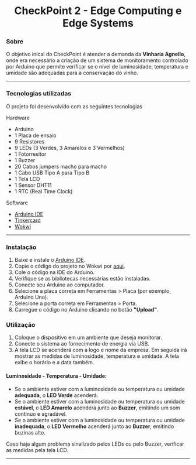 <h1 align="center">
    CheckPoint 2 - Edge Computing e Edge Systems 
</h1>

### Sobre

O objetivo inical do CheckPoint é atender a demanda da **Vinharia Agnello**, onde era necessário a criação de um sistema de monitoramento controlado por Arduino que permite verificar se o nível de luminosidade, temperatura e umidade são adequadas para a conservação do vinho.

<hr>

### Tecnologias utilizadas

O projeto foi desenvolvido com as seguintes tecnologias

Hardware

- Arduino 
- 1 Placa de ensaio
- 9 Resistores                         
- 9 LEDs (3 Verdes, 3 Amarelos e 3 Vermelhos)
- 1 Fotorresitor 
- 1 Buzzer
- 20 Cabos jumpers macho para macho 
- 1 Cabo USB Tipo A para Tipo B
- 1 Tela LCD
- 1 Sensor DHT11 
- 1 RTC (Real Time Clock)

Software

- [Arduino IDE](https://www.arduino.cc/en/software)
- [Tinkercard](https://www.tinkercad.com)
- [Wokwi](https://wokwi.com/)

<hr>

### Instalação

1. Baixe e instale o [Arduino IDE](https://www.arduino.cc/en/software).
2. Copie o código do projeto no Wokwi por [aqui]().
3. Cole o código na IDE do Arduino.
4. Verifique se as bibliotecas necessárias estão instaladas.
5. Conecte seu Arduino ao computador.
6. Selecione a placa correta em Ferramentas > Placa (por exemplo, Arduino Uno).
7. Selecione a porta correta em Ferramentas > Porta.
8. Carregue o código no Arduino clicando no botão **"Upload"**.

### Utilização 

1. Coloque o dispositivo em um ambiente que deseja monitorar.
2. Conecte o sistema ao fornecimento de energia via USB.
3. A tela LCD se acenderá com a logo e nome da empresa. Em seguida irá mostrar as medidas de luminosidade, temperatura e umidade. A tela exibe o horário e a data também.  
 
#### Luminosidade - Temperatura - Umidade:

- Se o ambiente estiver com a luminosidade ou temperatura ou umidade **adequada**, o **LED Verde** acenderá.
- Se o ambiente estiver com a luminosidade ou temperatura ou umidade **estável**, o **LED Amarelo** acenderá junto ao **Buzzer**, emitindo um som contínuo e agradável.
- Se o ambiente estiver com a luminosidade ou temperatura ou umidade **inadequada**, o **LED Vermelho** acenderá junto ao **Buzzer**, emitindo buzinas alto.

Caso haja algum problema sinalizado pelos LEDs ou pelo Buzzer, verificar as medidas pela tela LCD. 

<hr>
